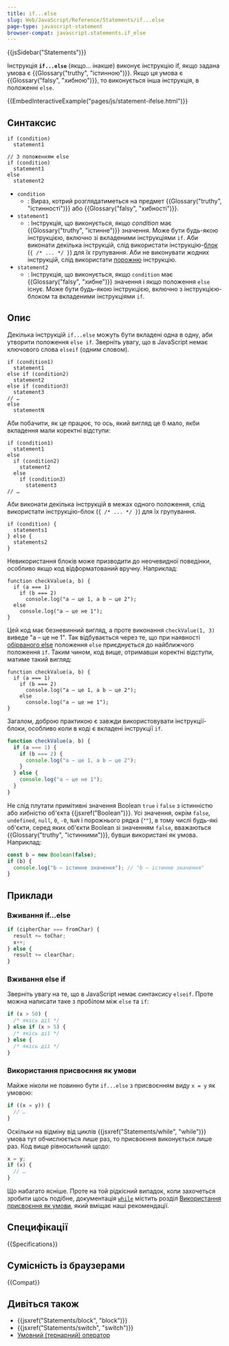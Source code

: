 ```yaml
---
title: if...else
slug: Web/JavaScript/Reference/Statements/if...else
page-type: javascript-statement
browser-compat: javascript.statements.if_else
---
```


{{jsSidebar("Statements")}}

Інструкція **`if...else`** (якщо... інакше) виконує інструкцію if, якщо задана умова є {{Glossary("truthy", "істинною")}}. Якщо ця умова є {{Glossary("falsy", "хибною")}}, то виконується інша інструкція, в положенні `else`.

{{EmbedInteractiveExample("pages/js/statement-ifelse.html")}}

## Синтаксис

```js-nolint
if (condition)
  statement1

// З положенням else
if (condition)
  statement1
else
  statement2
```

- `condition`
  - : Вираз, котрий розглядатиметься на предмет {{Glossary("truthy", "істинності")}} або {{Glossary("falsy", "хибності")}}.
- `statement1`
  - : Інструкція, що виконується, якщо _condition_ має {{Glossary("truthy", "істинне")}} значення. Може бути будь-якою інструкцією, включно зі вкладеними інструкціями `if`. Аби виконати декілька інструкцій, слід використати інструкцію-[блок](/uk/docs/Web/JavaScript/Reference/Statements/block) (`{ /* ... */ }`) для їх групування. Аби не виконувати жодних інструкцій, слід використати [порожню](/uk/docs/Web/JavaScript/Reference/Statements/Empty) інструкцію.
- `statement2`
  - : Інструкція, що виконується, якщо `condition` має {{Glossary("falsy", "хибне")}} значення і якщо положення `else` існує. Може бути будь-якою інструкцією, включно з інструкцією-блоком та вкладеними інструкціями `if`.

## Опис

Декілька інструкцій `if...else` можуть бути вкладені одна в одну, аби утворити положення `else if`. Зверніть увагу, що в JavaScript немає ключового слова `elseif` (одним словом).

```js-nolint
if (condition1)
  statement1
else if (condition2)
  statement2
else if (condition3)
  statement3
// …
else
  statementN
```

Аби побачити, як це працює, то ось, який вигляд це б мало, якби вкладення мали коректні відступи:

```js-nolint
if (condition1)
  statement1
else
  if (condition2)
    statement2
  else
    if (condition3)
      statement3
// …
```

Аби виконати декілька інструкцій в межах одного положення, слід використати інструкцію-блок (`{ /* ... */ }`) для їх групування.

```js-nolint
if (condition) {
  statements1
} else {
  statements2
}
```

Невикористання блоків може призводити до неочевидної поведінки, особливо якщо код відформатований вручну. Наприклад:

```js-nolint example-bad
function checkValue(a, b) {
  if (a === 1)
    if (b === 2)
      console.log("a – це 1, а b – це 2");
  else
    console.log("a – це не 1");
}
```

Цей код має безневинний вигляд, а проте виконання `checkValue(1, 3)` виведе "a – це не 1". Так відбувається через те, що при наявності [обірваного else](https://en.wikipedia.org/wiki/Dangling_else) положення `else` приєднується до найближчого положення `if`. Таким чином, код вище, отримавши коректні відступи, матиме такий вигляд:

```js-nolint
function checkValue(a, b) {
  if (a === 1)
    if (b === 2)
      console.log("a – це 1, а b – це 2");
    else
      console.log("a – це не 1");
}
```

Загалом, доброю практикою є завжди використовувати інструкції-блоки, особливо коли в коді є вкладені інструкції `if`.

```js example-good
function checkValue(a, b) {
  if (a === 1) {
    if (b === 2) {
      console.log("a – це 1, а b – це 2");
    }
  } else {
    console.log("a – це не 1");
  }
}
```

Не слід плутати примітивні значення Boolean `true` і `false` з істинністю або хибністю об'єкта {{jsxref("Boolean")}}. Усі значення, окрім `false`, `undefined`, `null`, `0`, `-0`, `NaN` і порожнього рядка (`""`), в тому числі будь-які об'єкти, серед яких об'єкти Boolean зі значенням `false`, вважаються {{Glossary("truthy", "істинними")}}, бувши використані як умова. Наприклад:

```js
const b = new Boolean(false);
if (b) {
  console.log("b – істинне значення"); // "b – істинне значення"
}
```

## Приклади

### Вживання if...else

```js
if (cipherChar === fromChar) {
  result += toChar;
  x++;
} else {
  result += clearChar;
}
```

### Вживання else if

Зверніть увагу на те, що в JavaScript немає синтаксису `elseif`. Проте можна написати таке з пробілом між `else` та `if`:

```js
if (x > 50) {
  /* якісь дії */
} else if (x > 5) {
  /* якісь дії */
} else {
  /* якісь дії */
}
```

### Використання присвоєння як умови

Майже ніколи не повинно бути `if...else` з присвоєнням виду `x = y` як умовою:

```js example-bad
if ((x = y)) {
  // …
}
```

Оскільки на відміну від циклів {{jsxref("Statements/while", "while")}} умова тут обчислюється лише раз, то присвоєння виконується лише раз. Код вище рівносильний щодо:

```js example-good
x = y;
if (x) {
  // …
}
```

Що набагато ясніше. Проте на той рідкісний випадок, коли захочеться зробити щось подібне, документація [`while`](/uk/docs/Web/JavaScript/Reference/Statements/while) містить розділ [Використання присвоєння як умови](/uk/docs/Web/JavaScript/Reference/Statements/while#vykorystannia-prysvoiennia-yak-umovy), який вміщає наші рекомендації.

## Специфікації

{{Specifications}}

## Сумісність із браузерами

{{Compat}}

## Дивіться також

- {{jsxref("Statements/block", "block")}}
- {{jsxref("Statements/switch", "switch")}}
- [Умовний (тернарний) оператор](/uk/docs/Web/JavaScript/Reference/Operators/Conditional_operator)
